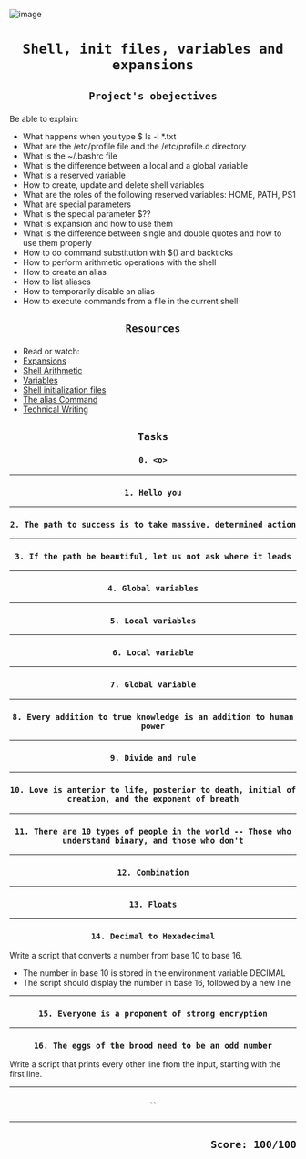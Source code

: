 ![image](https://miro.medium.com/v2/resize:fit:828/format:webp/1*F20fM4cjs0LqvbaZ8BN2oA.jpeg)


# <p align=center >`Shell, init files, variables and expansions`</p>
## <p align=center> `Project's obejectives` </p>
Be able to explain:
- What happens when you type $ ls -l *.txt
- What are the /etc/profile file and the /etc/profile.d directory
- What is the ~/.bashrc file
- What is the difference between a local and a global variable
- What is a reserved variable
- How to create, update and delete shell variables
- What are the roles of the following reserved variables: HOME, PATH, PS1
- What are special parameters
- What is the special parameter $??
- What is expansion and how to use them
- What is the difference between single and double quotes and how to use them properly
- How to do command substitution with $() and backticks
- How to perform arithmetic operations with the shell
- How to create an alias
- How to list aliases
- How to temporarily disable an alias
- How to execute commands from a file in the current shell


## <p align=center >`Resources`</p>
- Read or watch:
- [Expansions](https://intranet.hbtn.io/rltoken/qvjamZX_aoZmdZOiEapxzw)
- [Shell Arithmetic](https://intranet.hbtn.io/rltoken/CuAnsjJ9mg_y-zBVwmn7mg)
- [Variables](https://intranet.hbtn.io/rltoken/vjgJv9-2mvkhoMT05Mk-VA)
- [Shell initialization files](https://intranet.hbtn.io/rltoken/0DxDIIG_UpoM7cKGhsuVWw)
- [The alias Command](https://intranet.hbtn.io/rltoken/vOCzCs3YAUxGZlfD4PTeeg)
- [Technical Writing](https://intranet.hbtn.io/rltoken/Q8zTND7LWon8lD__raFNUw)

## <p align=center>`Tasks`</p>
### <p align=center>`0. <o>`</p>



----------------------------------------------------------------------------------------------------------------
### <p align=center>`1. Hello you`</p>


----------------------------------------------------------------------------------------------------------------
### <p align=center>`2. The path to success is to take massive, determined action`</p>


----------------------------------------------------------------------------------------------------------------
### <p align=center>`3. If the path be beautiful, let us not ask where it leads`</p>


----------------------------------------------------------------------------------------------------------------
### <p align=center>`4. Global variables`</p>


----------------------------------------------------------------------------------------------------------------
### <p align=center>`5. Local variables`</p>


----------------------------------------------------------------------------------------------------------------
### <p align=center>`6. Local variable`</p>


----------------------------------------------------------------------------------------------------------------
### <p align=center>`7. Global variable`</p>


----------------------------------------------------------------------------------------------------------------
### <p align=center>`8. Every addition to true knowledge is an addition to human power`</p>


----------------------------------------------------------------------------------------------------------------
### <p align=center>`9. Divide and rule`</p>


----------------------------------------------------------------------------------------------------------------
### <p align=center>`10. Love is anterior to life, posterior to death, initial of creation, and the exponent of breath`</p>


----------------------------------------------------------------------------------------------------------------
### <p align=center>`11. There are 10 types of people in the world -- Those who understand binary, and those who don't`</p>


----------------------------------------------------------------------------------------------------------------
### <p align=center>`12. Combination`</p>


----------------------------------------------------------------------------------------------------------------
### <p align=center>`13. Floats`</p>


----------------------------------------------------------------------------------------------------------------
### <p align=center>`14. Decimal to Hexadecimal`</p>
Write a script that converts a number from base 10 to base 16.

- The number in base 10 is stored in the environment variable DECIMAL
- The script should display the number in base 16, followed by a new line

----------------------------------------------------------------------------------------------------------------
### <p align=center>`15. Everyone is a proponent of strong encryption`</p>


----------------------------------------------------------------------------------------------------------------
### <p align=center>`16. The eggs of the brood need to be an odd number`</p>
Write a script that prints every other line from the input, starting with the first line.

----------------------------------------------------------------------------------------------------------------
### <p align=center>``</p>


----------------------------------------------------------------------------------------------------------------


## <p align=right>`Score: 100/100`</p>

